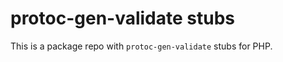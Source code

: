 protoc-gen-validate stubs
========

This is a package repo with `protoc-gen-validate` stubs for PHP.
